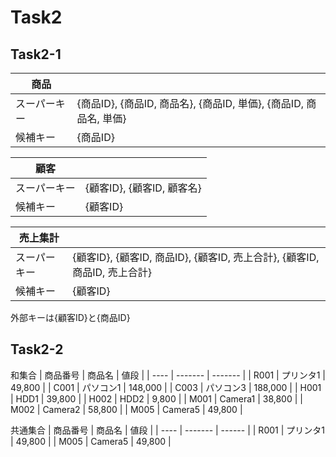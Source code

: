 # Task2

## Task2-1

|商品||
|-|-|
|スーパーキー|{商品ID}, {商品ID, 商品名}, {商品ID, 単価}, {商品ID, 商品名, 単価}|
|候補キー|{商品ID}|

|顧客||
|-|-|
|スーパーキー|{顧客ID}, {顧客ID, 顧客名}|
|候補キー|{顧客ID}|

|売上集計||
|-|-|
|スーパーキー|{顧客ID}, {顧客ID, 商品ID}, {顧客ID, 売上合計}, {顧客ID, 商品ID, 売上合計}|
|候補キー|{顧客ID}|

外部キーは{顧客ID}と{商品ID}

## Task2-2

和集合
| 商品番号 | 商品名     | 値段      |
| ---- | ------- | ------- |
| R001 | プリンタ1   | 49,800  |
| C001 | パソコン1   | 148,000 |
| C003 | パソコン3   | 188,000 |
| H001 | HDD1    | 39,800  |
| H002 | HDD2    | 9,800   |
| M001 | Camera1 | 38,800  |
| M002 | Camera2 | 58,800  |
| M005 | Camera5 | 49,800  |

共通集合
| 商品番号 | 商品名     | 値段     |
| ---- | ------- | ------ |
| R001 | プリンタ1   | 49,800 |
| M005 | Camera5 | 49,800 |
